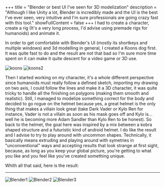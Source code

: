 +++
title = "Blender or best UI I've seen for 3D modelization"
description = "Although I like Unity a lot, Blender is incredibly made and the UI is the best I've ever seen, very intuitive and I'm sure professionals are going crazy fast with this tool."
showFullContent = false
+++
I had to create a character, create a rig (It's a very long process, I'd advise using premade rigs for humanoids) and animate it.

In order to get comfortable with Blender's UI (mostly its shortkeys and multiple windows) and 3d modelling in general, I created a Koons dog first. It was quite fast to do and the result are not that bad so I'm sure more time spent on it can make it quite descent for a video game or 3D use.

![koons](/blog/koons.jpg)
![koons2](/blog/koons2.jpg)

Then I started working on my character, it's a whole different perspective since humanoids must really follow a defined sketch, importing my drawing on two axis, I could follow the lines and make it a 3D character, it was quite tricky to handle all the finishing on polygons (making them smooth and realistic). 
Still, I managed to modelize something correct for the body and decided to go rogue on the helmet because yes, a great helmet is the only thing that makes a villain look great (take Dark Vader or Kylo Ren for instance, Vader is not a villain as soon as his mask goes off and Kylo is... well he is becoming more Adam Sandler than Kylo Ren to be honest).
So back to the helmet, the goal here was inspired by a mix between a kobra shaped structure and a futuristic kind of android helmet. I do like the result and I advise to try to play around with uncommon shapes. Technically, it basically means extruding and playing around with symetries in "unconventional" ways and accepting results that look strange at first sight, because, as long as you keep your global picture, you're getting to what you like and you feel like you've created something unique.

Whith all that said, here is the result: 
***
![Blender1](/blog/Blender1.jpg)
![Blender2](/blog/blender2.jpg)
![Blender3](/blog/blender3.jpg)


